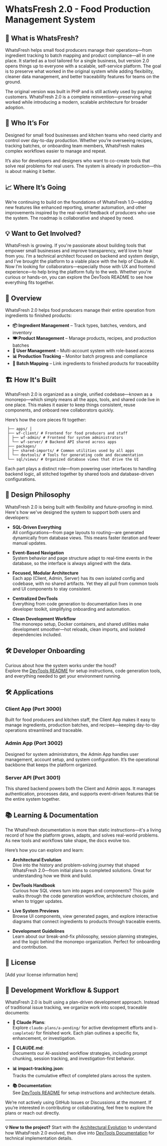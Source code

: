 # WhatsFresh 2.0 - Food Production Management System

## 🌱 What is WhatsFresh?

WhatsFresh helps small food producers manage their operations—from ingredient tracking to batch mapping and product compliance—all in one place. It started as a tool tailored for a single business, but version 2.0 opens things up to everyone with a scalable, self-service platform. The goal is to preserve what worked in the original system while adding flexibility, cleaner data management, and better traceability features for teams on the ground.

The original version was built in PHP and is still actively used by paying customers. WhatsFresh 2.0 is a complete reinvention—preserving what worked while introducing a modern, scalable architecture for broader adoption.

## 👥 Who It’s For

Designed for small food businesses and kitchen teams who need clarity and control over day-to-day production. Whether you’re overseeing recipes, tracking batches, or onboarding team members, WhatsFresh makes complex workflows easier to manage and repeat.

It’s also for developers and designers who want to co-create tools that solve real problems for real users. The system is already in production—this is about making it better.

## 📈 Where It’s Going

We’re continuing to build on the foundations of WhatsFresh 1.0—adding new features like enhanced reporting, smarter automation, and other improvements inspired by the real-world feedback of producers who use the system. The roadmap is collaborative and shaped by need.

## 💡 Want to Get Involved?

WhatsFresh is growing. If you're passionate about building tools that empower small businesses and improve transparency, we’d love to hear from you.
I’m a technical architect focused on backend and system design, and I’ve brought the platform to a viable place with the help of Claude AI. Now I’m looking for collaborators—especially those with UX and frontend experience—to help bring the platform fully to the web.
Whether you're curious or hands-on, you can explore the DevTools README to see how everything fits together.

## 🎯 Overview

WhatsFresh 2.0 helps food producers manage their entire operation from ingredients to finished products:

- **📦 Ingredient Management** – Track types, batches, vendors, and inventory  
- **🍽️ Product Management** – Manage products, recipes, and production batches  
- **👥 User Management** – Multi-account system with role-based access  
- **📊 Production Tracking** – Monitor batch progress and compliance  
- **🔄 Batch Mapping** – Link ingredients to finished products for traceability

## 🏗️ How It's Built

WhatsFresh 2.0 is organized as a single, unified codebase—known as a monorepo—which simply means all the apps, tools, and shared code live in one place. This makes it easier to keep things consistent, reuse components, and onboard new collaborators quickly.

Here’s how the core pieces fit together:
```plaintext
 ├── apps/ │ 
 ├── wf-client/ # Frontend for food producers and staff 
 │ ├── wf-admin/ # Frontend for system administrators 
 │ └── wf-server/ # Backend API shared across apps 
 ├── packages/ 
 │ ├── shared-imports/ # Common utilities used by all apps 
 │ └── devtools/ # Tools for generating code and documentation 
 └── sql/views/ # Organized database views that drive the UI
 ```


Each part plays a distinct role—from powering user interfaces to handling backend logic, all stitched together by shared tools and database-driven configurations.

## 🧠 Design Philosophy

WhatsFresh 2.0 is being built with flexibility and future-proofing in mind. Here's how we've designed the system to support both users and developers:

- **SQL-Driven Everything**  
  All configurations—from page layouts to routing—are generated dynamically from database views. This means faster iteration and fewer manual updates.

- **Event-Based Navigation**  
  System behavior and page structure adapt to real-time events in the database, so the interface is always aligned with the data.

- **Focused, Modular Architecture**  
  Each app (Client, Admin, Server) has its own isolated config and codebase, with no shared artifacts. Yet they all pull from common tools and UI components to stay consistent.

- **Centralized DevTools**  
  Everything from code generation to documentation lives in one developer toolkit, simplifying onboarding and automation.

- **Clean Development Workflow**  
  The monorepo setup, Docker containers, and shared utilities make development smoother—hot reloads, clean imports, and isolated dependencies included.


## 🛠️ Developer Onboarding

Curious about how the system works under the hood?  
Explore the [DevTools README](./packages/devtools/README.md) for setup instructions, code generation tools, and everything needed to get your environment running.

## 🛠️ Applications

### Client App (Port 3000)
Built for food producers and kitchen staff, the Client App makes it easy to manage ingredients, production batches, and recipes—keeping day-to-day operations streamlined and traceable.

### Admin App (Port 3002)
Designed for system administrators, the Admin App handles user management, account setup, and system configuration. It’s the operational backbone that keeps the platform organized.

### Server API (Port 3001)
This shared backend powers both the Client and Admin apps. It manages authentication, processes data, and supports event-driven features that tie the entire system together.


## 📚 Learning & Documentation

The WhatsFresh documentation is more than static instructions—it's a living record of how the platform grows, adapts, and solves real-world problems. As new tools and workflows take shape, the docs evolve too.

Here’s how you can explore and learn:

- **Architectural Evolution**  
  Dive into the history and problem-solving journey that shaped WhatsFresh 2.0—from initial plans to completed solutions. Great for understanding how we think and build.

- **DevTools Handbook**  
  Curious how SQL views turn into pages and components? This guide walks through the code generation workflow, architecture choices, and when to trigger updates.

- **Live System Previews**  
  Browse UI components, view generated pages, and explore interactive diagrams that connect ingredients to products through traceable events.

- **Development Guidelines**  
  Learn about our break-and-fix philosophy, session planning strategies, and the logic behind the monorepo organization. Perfect for onboarding and contribution.


## 📄 License

[Add your license information here]

## 🧭 Development Workflow & Support

WhatsFresh 2.0 is built using a plan-driven development approach. Instead of traditional issue tracking, we organize work into scoped, traceable documents:

- **📁 Claude Plans**:  
  Explore `claude-plans/a-pending/` for active development efforts and `b-completed/` for finished work. Each plan outlines a specific fix, enhancement, or investigation.

- **🧠 CLAUDE.md**:  
  Documents our AI-assisted workflow strategies, including prompt chunking, session tracking, and investigation-first behavior.

- **📊 impact-tracking.json**:  
  Tracks the cumulative effect of completed plans across the system.

- **📚 Documentation**:  
  See [DevTools README](./packages/devtools/README.md) for setup instructions and architecture details.

We’re not actively using GitHub Issues or Discussions at the moment. If you’re interested in contributing or collaborating, feel free to explore the plans or reach out directly.

---

**💡 New to the project?** Start with the [Architectural Evolution](./claude-plans/b-completed/index.md) to understand how WhatsFresh 2.0 evolved, then dive into [DevTools Documentation](./packages/devtools/README.md) for technical implementation details.